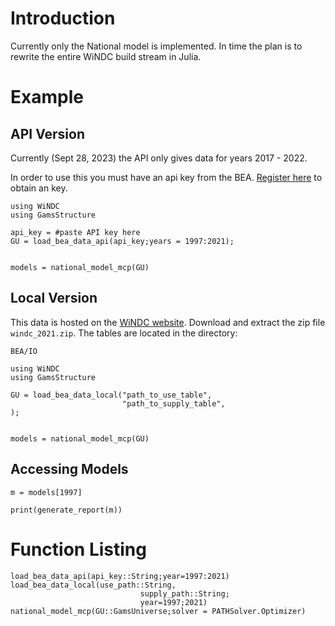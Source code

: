 # Introduction

Currently only the National model is implemented. In time the plan 
is to rewrite the entire WiNDC build stream in Julia. 




# Example

## API Version
Currently (Sept 28, 2023) the API only gives data for years
2017 - 2022. 

In order to use this you must have an api key from the 
BEA. [Register here](https://apps.bea.gov/api/signup/)
to obtain an key.
```
using WiNDC
using GamsStructure

api_key = #paste API key here
GU = load_bea_data_api(api_key;years = 1997:2021);


models = national_model_mcp(GU)
```

## Local Version
This data is hosted on the [WiNDC website](https://windc.wisc.edu/data_stream.html).
Download and extract the zip file `windc_2021.zip`. The tables
are located in the directory: 

`BEA/IO`

```
using WiNDC
using GamsStructure

GU = load_bea_data_local("path_to_use_table",
                         "path_to_supply_table",
);


models = national_model_mcp(GU)
```

## Accessing Models

```
m = models[1997]

print(generate_report(m))
```

# Function Listing

```@docs
load_bea_data_api(api_key::String;year=1997:2021)
load_bea_data_local(use_path::String,
                             supply_path::String;
                             year=1997;2021)
national_model_mcp(GU::GamsUniverse;solver = PATHSolver.Optimizer)
```